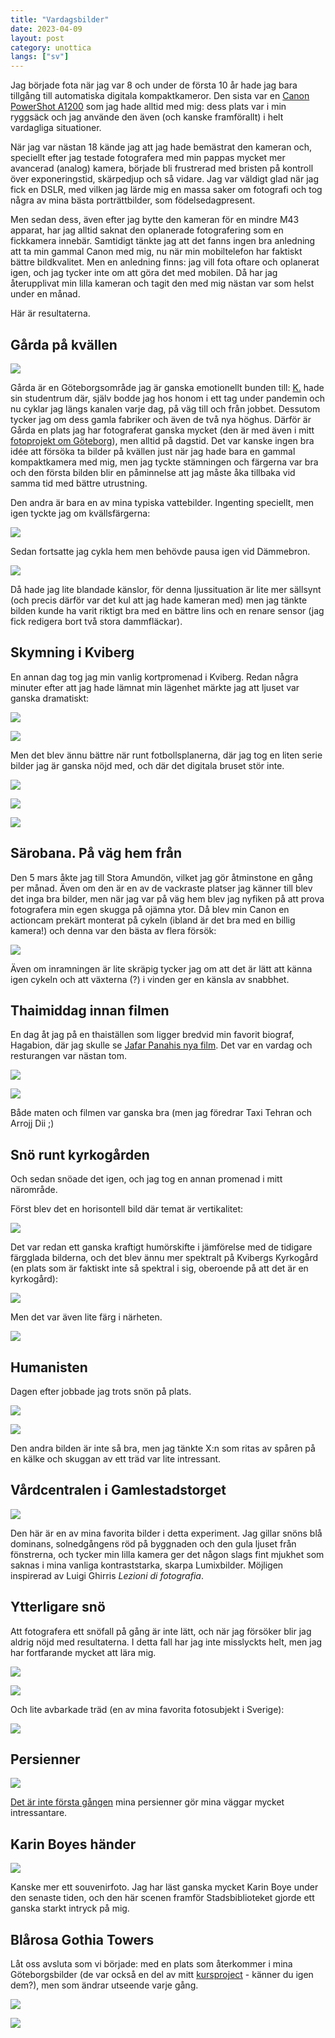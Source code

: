 ```yaml
---
title: "Vardagsbilder"
date: 2023-04-09
layout: post
category: unottica
langs: ["sv"]
---
```


Jag började fota när jag var 8 och under de första 10 år hade jag bara tillgång till automatiska digitala kompaktkameror.
Den sista var en [Canon PowerShot A1200](https://www.usa.canon.com/support/p/powershot-a1200) som jag hade alltid med mig: dess plats var i min ryggsäck och jag använde den även (och kanske framförallt) i helt vardagliga situationer.

När jag var nästan 18 kände jag att jag hade bemästrat den kameran och, speciellt efter jag testade fotografera med min pappas mycket mer avancerad (analog) kamera, började bli frustrerad med bristen på kontroll över exponeringstid, skärpedjup och så vidare.
Jag var väldigt glad när jag fick en DSLR, med vilken jag lärde mig en massa saker om fotografi och tog några av mina bästa porträttbilder, som födelsedagpresent.

Men sedan dess, även efter jag bytte den kameran för en mindre M43 apparat, har jag alltid saknat den oplanerade fotografering som en fickkamera innebär.
Samtidigt tänkte jag att det fanns ingen bra anledning att ta min gammal Canon med mig, nu när min mobiltelefon har faktiskt bättre bildkvalitet.
Men en anledning finns: jag vill fota oftare och oplanerat igen, och jag tycker inte om att göra det med mobilen. 
Då har jag återupplivat min lilla kameran och tagit den med mig nästan var som helst under en månad. 

Här är resultaterna.

## Gårda på kvällen

![](https://harisont.github.io/assets/img/vardagsbilder/1garda1.JPG)

Gårda är en Göteborgsområde jag är ganska emotionellt bunden till: [K.](https://harisont.github.io/kappanneu/) hade sin studentrum där, själv bodde jag hos honom i ett tag under pandemin och nu cyklar jag längs kanalen varje dag, på väg till och från jobbet.
Dessutom tycker jag om dess gamla fabriker och även de två nya höghus.
Därför är Gårda en plats jag har fotograferat ganska mycket (den är med även i mitt [fotoprojekt om Göteborg](https://harisont.github.io/postcards-from-gothenburg/index.html#Svenska)), men alltid på dagstid.
Det var kanske ingen bra idée att försöka ta bilder på kvällen just när jag hade bara en gammal kompaktkamera med mig, men jag tyckte stämningen och färgerna var bra och den första bilden blir en påminnelse att jag måste åka tillbaka vid samma tid med bättre utrustning. 

Den andra är bara en av mina typiska vattebilder. 
Ingenting speciellt, men igen tyckte jag om kvällsfärgerna:

![](https://harisont.github.io/assets/img/vardagsbilder/1garda2.JPG)

Sedan fortsatte jag cykla hem men behövde pausa igen vid Dämmebron.

![](https://harisont.github.io/assets/img/vardagsbilder/1garda3.JPG)

Då hade jag lite blandade känslor, för denna ljussituation är lite mer sällsynt (och precis därför var det kul att jag hade kameran med) men jag tänkte bilden kunde ha varit riktigt bra med en bättre lins och en renare sensor (jag fick redigera bort två stora dammfläckar).

## Skymning i Kviberg
En annan dag tog jag min vanlig kortpromenad i Kviberg.
Redan några minuter efter att jag hade lämnat min lägenhet märkte jag att ljuset var ganska dramatiskt:

![](https://harisont.github.io/assets/img/vardagsbilder/2kviberg1.JPG)

![](https://harisont.github.io/assets/img/vardagsbilder/2kviberg2.JPG)

Men det blev ännu bättre när runt fotbollsplanerna, där jag tog en liten serie bilder jag är ganska nöjd med, och där det digitala bruset stör inte.

![](https://harisont.github.io/assets/img/vardagsbilder/2kviberg3.JPG)

![](https://harisont.github.io/assets/img/vardagsbilder/2kviberg4.JPG)

![](https://harisont.github.io/assets/img/vardagsbilder/2kviberg5.JPG)

## Särobana. På väg hem från
Den 5 mars åkte jag till Stora Amundön, vilket jag gör åtminstone en gång per månad.
Även om den är en av de vackraste platser jag känner till blev det inga bra bilder, men när jag var på väg hem blev jag nyfiken på att prova fotografera min egen skugga på ojämna ytor. 
Då blev min Canon en actioncam prekärt monterat på cykeln (ibland är det bra med en billig kamera!) och denna var den bästa av flera försök:

![](https://harisont.github.io/assets/img/vardagsbilder/3sarobanan1.JPG)

Även om inramningen är lite skräpig tycker jag om att det är lätt att känna igen cykeln och att växterna (?) i vinden ger en känsla av snabbhet. 

## Thaimiddag innan filmen
En dag åt jag på en thaiställen som ligger bredvid min favorit biograf, Hagabion, där jag skulle se [Jafar Panahis nya film](https://hagabion.se/filmer/no-bears/).
Det var en vardag och resturangen var nästan tom.

![](https://harisont.github.io/assets/img/vardagsbilder/5thaistallen1.JPG)

![](https://harisont.github.io/assets/img/vardagsbilder/5thaistallen2.JPG)

Både maten och filmen var ganska bra (men jag föredrar Taxi Tehran och Arrojj Dii ;)

## Snö runt kyrkogården
Och sedan snöade det igen, och jag tog en annan promenad i mitt närområde.

Först blev det en horisontell bild där temat är vertikalitet:

![](https://harisont.github.io/assets/img/vardagsbilder/6kyrkogarden1.JPG)

Det var redan ett ganska kraftigt humörskifte i jämförelse med de tidigare färgglada bilderna, och det blev ännu mer spektralt på Kvibergs Kyrkogård (en plats som är faktiskt inte så spektral i sig, oberoende på att det är en kyrkogård):

![](https://harisont.github.io/assets/img/vardagsbilder/6kyrkogarden2.JPG)

Men det var även lite färg i närheten.

![](https://harisont.github.io/assets/img/vardagsbilder/6kyrkogarden3.JPG)

## Humanisten
Dagen efter jobbade jag trots snön på plats.

![](https://harisont.github.io/assets/img/vardagsbilder/7humanisten2.JPG)

![](https://harisont.github.io/assets/img/vardagsbilder/7humanisten1.JPG)

Den andra bilden är inte så bra, men jag tänkte X:n som ritas av spåren på en kälke och skuggan av ett träd var lite intressant.

## Vårdcentralen i Gamlestadstorget
![](https://harisont.github.io/assets/img/vardagsbilder/8gamlestaden1.JPG)

Den här är en av mina favorita bilder i detta experiment. 
Jag gillar snöns blå dominans, solnedgångens röd på byggnaden och den gula ljuset från fönstrerna, och tycker min lilla kamera ger det någon slags fint mjukhet som saknas i mina vanliga kontraststarka, skarpa Lumixbilder.
Möjligen inspirerad av Luigi Ghirris _Lezioni di fotografia_.

## Ytterligare snö
Att fotografera ett snöfall på gång är inte lätt, och när jag försöker blir jag aldrig nöjd med resultaterna.
I detta fall har jag inte misslyckts helt, men jag har fortfarande mycket att lära mig.

![](https://harisont.github.io/assets/img/vardagsbilder/9kviberg1.JPG)

![](https://harisont.github.io/assets/img/vardagsbilder/9kviberg2.JPG)

Och lite avbarkade träd (en av mina favorita fotosubjekt i Sverige):

![](https://harisont.github.io/assets/img/vardagsbilder/9kviberg3.JPG)

## Persienner
![](https://harisont.github.io/assets/img/vardagsbilder/10persienner.JPG)

[Det är inte första gången](https://www.instagram.com/p/CYdubbZIecg/?utm_source=ig_web_button_share_sheet) mina persienner gör mina väggar mycket intressantare. 

## Karin Boyes händer 

![](https://harisont.github.io/assets/img/vardagsbilder/11karinboye.JPG)

Kanske mer ett souvenirfoto.
Jag har läst ganska mycket Karin Boye under den senaste tiden, och den här scenen framför Stadsbiblioteket gjorde ett ganska starkt intryck på mig.

## Blårosa Gothia Towers
Låt oss avsluta som vi började: med en plats som återkommer i mina Göteborgsbilder (de var också en del av mitt [kursproject](https://harisont.github.io/postcards-from-gothenburg/) - känner du igen dem?), men som ändrar utseende varje gång.

![](https://harisont.github.io/assets/img/vardagsbilder/12gothia1.JPG)

![](https://harisont.github.io/assets/img/vardagsbilder/12gothia2.JPG)
